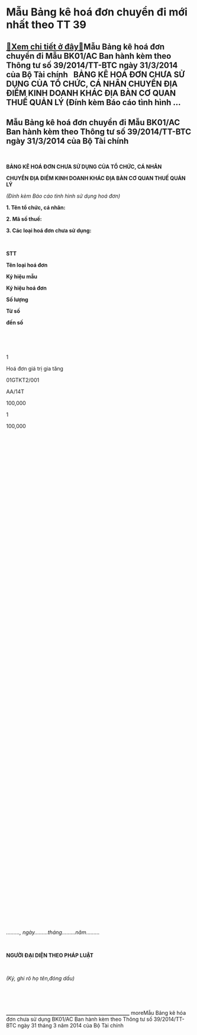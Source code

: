 Mẫu Bảng kê hoá đơn chuyển đi mới nhất theo TT 39
=================================================

[:gift:Xem chi tiết ở đây:gift:](https://hddtvn.com/mau-bang-ke-hoa-don-chuyen-di-moi-nhat-theo-tt-39/)Mẫu Bảng kê hoá đơn chuyển đi Mẫu BK01/AC Ban hành kèm theo Thông tư số 39/2014/TT-BTC ngày 31/3/2014 của Bộ Tài chính   BẢNG KÊ HOÁ ĐƠN CHƯA SỬ DỤNG CỦA TỔ CHỨC, CÁ NHÂN CHUYỂN ĐỊA ĐIỂM KINH DOANH KHÁC ĐỊA BÀN CƠ QUAN THUẾ QUẢN LÝ (Đính kèm Báo cáo tình hình …
---------------------------------------------------------------------------------------------------------------------------------------------------------------------------------------------------------------------------------------------------------------------




Mẫu Bảng kê hoá đơn chuyển đi Mẫu BK01/AC Ban hành kèm theo Thông tư số 39/2014/TT-BTC ngày 31/3/2014 của Bộ Tài chính
------------------------------------------------------------------------------------------------------------------------


 



**BẢNG KÊ HOÁ ĐƠN CHƯA SỬ DỤNG CỦA TỔ CHỨC, CÁ NHÂN**   

**CHUYỂN ĐỊA ĐIỂM KINH DOANH KHÁC ĐỊA BÀN CƠ QUAN THUẾ QUẢN LÝ**  

*(Đính kèm Báo cáo tình hình sử dụng hoá đơn)*
   

**1. Tên tổ chức, cá nhân:**   

**2. Mã số thuế:**   

**3. Các loại hoá đơn chưa sử dụng:**   

  






**STT**

**Tên loại hoá đơn**

**Ký hiệu mẫu**

**Ký hiệu hoá đơn**

**Số lượng**

**Từ số**

**đến số**

  



  



1

Hoá đơn giá trị gia tăng

01GTKT2/001

AA/14T

100,000

1

100,000

  



 

 

 

 

 

 

 

  



 

 

 

 

 

 

 

  



 

 

 

 

 

 

 

  



 

 

 

 

 

 

 

  



 

 

 

 

 

 

 

  



 






  

*………, ngày………tháng………năm………*



                                                                       

**NGƯỜI ĐẠI DIỆN THEO PHÁP LUẬT**



  

*(Ký, ghi rõ họ tên,đóng dấu)*




  
  

 



  

**\_\_\_\_\_\_\_\_\_\_\_\_\_\_\_\_\_\_\_\_\_\_\_\_\_\_\_\_\_\_\_\_\_\_\_\_\_\_\_\_\_\_\_\_\_\_\_\_\_\_**
moreMẫu Bảng kê hóa đơn chưa sử dụng BK01/AC Ban hành kèm theo Thông tư số 39/2014/TT-BTC ngày 31 tháng 3 năm 2014 của Bộ Tài chính

